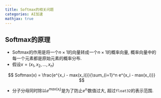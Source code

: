 ```yaml
---
title: Softmax的相关问题
categories: AI加速
mathjax: true
---
```




## Softmax的原理

* Softmax的作用是将一个$n \times 1$的向量转成一个$n \times 1$的概率向量, 概率向量中的每一个元素都是原始元素的概率分布.
* 假设$x = (x_1, x_2, ..., x_n)$

$$
Softmax(x) = \frac{e^{x_i - max(x_i)}}{\sum_{i=1}^n e^{x_i - max(x_i)}}
$$

* 分子分母同时除以$e^{max(x_i)}$是为了防止$e^{x_i}$数值过大, 超过`float32`的表示范围.